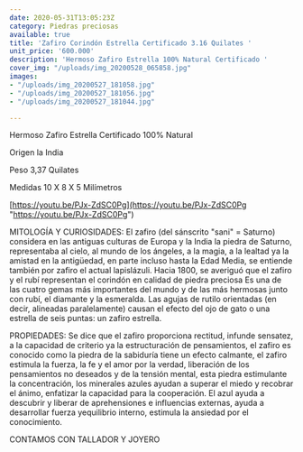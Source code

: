 ```yaml
---
date: 2020-05-31T13:05:23Z
category: Piedras preciosas
available: true
title: 'Zafiro Corindón Estrella Certificado 3.16 Quilates '
unit_price: '600.000'
description: 'Hermoso Zafiro Estrella 100% Natural Certificado '
cover_img: "/uploads/img_20200528_065858.jpg"
images:
- "/uploads/img_20200527_181058.jpg"
- "/uploads/img_20200527_181056.jpg"
- "/uploads/img_20200527_181044.jpg"

---
```

Hermoso Zafiro Estrella Certificado 100% Natural 

Origen la India 

Peso 3,37 Quilates 

Medidas 10 X 8 X 5 Milímetros 

[https://youtu.be/PJx-ZdSC0Pg](https://youtu.be/PJx-ZdSC0Pg "https://youtu.be/PJx-ZdSC0Pg")

MITOLOGÍA Y CURIOSIDADES: El zafiro (del sánscrito "sani" = Saturno) considera en las antiguas culturas de Europa y la India la piedra de Saturno, representaba al cielo, al mundo de los ángeles, a la magia, a la lealtad ya la amistad en la antigüedad, en parte incluso hasta la Edad Media, se entiende también por zafiro el actual lapislázuli. Hacia 1800, se averiguó que el zafiro y el rubí representan el corindón en calidad de piedra preciosa Es una de las cuatro gemas más importantes del mundo y de las más hermosas junto con rubí, el diamante y la esmeralda. Las agujas de rutilo orientadas (en decir, alineadas paralelamente) causan el efecto del ojo de gato o una estrella de seis puntas: un zafiro estrella.

PROPIEDADES: Se dice que el zafiro proporciona rectitud, infunde sensatez, a la capacidad de criterio ya la estructuración de pensamientos, el zafiro es conocido como la piedra de la sabiduría tiene un efecto calmante, el zafiro estimula la fuerza, la fe y el amor por la verdad, liberación de los pensamientos no deseados y de la tensión mental, esta piedra estimulante la concentración, los minerales azules ayudan a superar el miedo y recobrar el ánimo, enfatizar la capacidad para la cooperación. El azul ayuda a descubrir y liberar de aprehensiones e influencias externas, ayuda a desarrollar fuerza y ​​equilibrio interno, estimula la ansiedad por el conocimiento.

CONTAMOS CON TALLADOR Y JOYERO